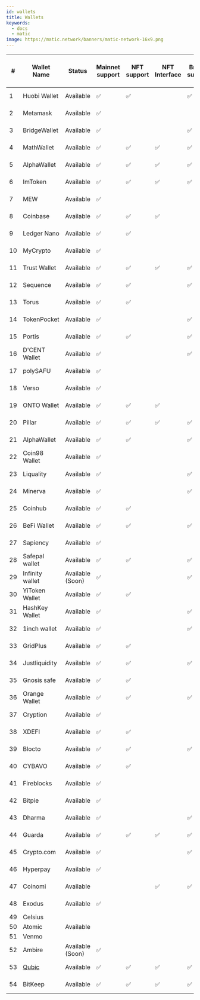 ```yaml
---
id: wallets
title: Wallets
keywords:
  - docs
  - matic
image: https://matic.network/banners/matic-network-16x9.png 
---
```



| # |Wallet Name     |Status          |Mainnet support|NFT support|NFT Interface|Bridge support|fiat on-ramp support|Custodial v/s non-custodial|DAU using Polygon network|
|---|----------------|----------------|---------------|-----------|-------------|--------------|--------------------|---------------------------|-------------------------|
|1  |Huobi Wallet    |Available       |:white_check_mark:       |:white_check_mark:   |             |:white_check_mark:      |No                  |Non-custodial              |                         |
|2  |Metamask        |Available       |:white_check_mark:       |           |             |              |No                  |Non-custodial              |                         |
|3  |BridgeWallet    |Available       |:white_check_mark:       |           |             |:white_check_mark:      |Yes                 |Non-custodial              |                         |
|4  |MathWallet      |Available       |:white_check_mark:       |:white_check_mark:   |:white_check_mark:     |:white_check_mark:      |Yes (Moonpay)       |Non-custodial              |16k                      |
|5  |AlphaWallet     |Available       |:white_check_mark:       |:white_check_mark:   |:white_check_mark:     |:white_check_mark:      |Yes (Ramp)          |Non-custodial              |                         |
|6  |ImToken         |Available       |:white_check_mark:       |:white_check_mark:   |:white_check_mark:     |:white_check_mark:      |Yes                 |Non-custodial              |                         |
|7  |MEW             |Available       |:white_check_mark:       |           |             |              |Yes (Simplex)       |Non-custodial              |                         |
|8  |Coinbase        |Available       |:white_check_mark:       |:white_check_mark:   |:white_check_mark:     |              |No                  |Non-custodial              |                         |
|9  |Ledger Nano     |Available       |:white_check_mark:       |:white_check_mark:   |             |              |No                  |Non-custodial              |                         |
|10 |MyCrypto        |Available       |:white_check_mark:       |           |             |              |Yes                 |Non-custodial              |                         |
|11 |Trust Wallet    |Available       |:white_check_mark:       |:white_check_mark:   |:white_check_mark:     |:white_check_mark:      |No                  |Non-custodial              |                         |
|12 |Sequence        |Available       |:white_check_mark:       |:white_check_mark:   |             |:white_check_mark:      |Yes                 |Non-custodial              |                         |
|13 |Torus           |Available       |:white_check_mark:       |:white_check_mark:   |             |              |No                  |Non-custodial              |                         |
|14 |TokenPocket     |Available       |:white_check_mark:       |           |             |:white_check_mark:      |No                  |Non-custodial              |                         |
|15 |Portis          |Available       |:white_check_mark:       |:white_check_mark:   |             |:white_check_mark:      |No                  |Non-custodial              |                         |
|16 |D'CENT Wallet   |Available       |:white_check_mark:       |           |             |:white_check_mark:      |No                  |Non-custodial              |2k                       |
|17 |polySAFU        |Available       |:white_check_mark:       |           |             |              |No                  |Non-custodial              |                         |
|18 |Verso           |Available       |:white_check_mark:       |           |             |              |Yes                 |Non-custodial              |                         |
|19 |ONTO Wallet     |Available       |:white_check_mark:       |:white_check_mark:   |:white_check_mark:     |              |No                  |Non-custodial              |                         |
|20 |Pillar          |Available       |:white_check_mark:       |:white_check_mark:   |:white_check_mark:     |:white_check_mark:      |Yes (Ramp)          |Non-custodial              |Not tracking             |
|21 |AlphaWallet     |Available       |:white_check_mark:       |:white_check_mark:   |             |:white_check_mark:      |No                  |Non-custodial              |                         |
|22 |Coin98 Wallet   |Available       |:white_check_mark:       |           |             |              |No                  |Non-custodial              |                         |
|23 |Liquality       |Available       |:white_check_mark:       |           |             |:white_check_mark:      |No                  |Non-custodial              |                         |
|24 |Minerva         |Available       |:white_check_mark:       |           |             |:white_check_mark:      |Yes                 |Non-custodial              |                         |
|25 |Coinhub         |Available       |:white_check_mark:       |:white_check_mark:   |             |              |No                  |Non-custodial              |                         |
|26 |BeFi Wallet         |Available       |:white_check_mark:       |:white_check_mark:   |             |:white_check_mark:      |No                  |Non-custodial              |                         |
|27 |Sapiency        |Available       |:white_check_mark:       |           |             |              |No                  |Non-custodial              |                         |
|28 |Safepal wallet  |Available       |:white_check_mark:       |:white_check_mark:   |             |:white_check_mark:      |Yes (Simplex)       |Non-custodial              |Not tracking             |
|29 |Infinity wallet |Available (Soon)|:white_check_mark:       |           |             |:white_check_mark:      |No                  |Non-custodial              |                         |
|30 |YiToken Wallet  |Available       |:white_check_mark:       |:white_check_mark:   |             |              |No                  |Non-custodial              |                         |
|31 |HashKey Wallet  |Available       |:white_check_mark:       |           |             |:white_check_mark:      |No                  |Non-custodial              |                         |
|32 |1inch wallet    |Available       |:white_check_mark:       |           |             |:white_check_mark:      |No                  |Non-custodial              |                         |
|33 |GridPlus        |Available       |:white_check_mark:       |:white_check_mark:   |             |              |No                  |Non-custodial              |                         |
|34 |Justliquidity   |Available       |:white_check_mark:       |:white_check_mark:   |             |:white_check_mark:      |No                  |Non-custodial              |                         |
|35 |Gnosis safe     |Available       |:white_check_mark:       |:white_check_mark:   |             |              |No                  |Non-custodial              |                         |
|36 |Orange Wallet   |Available       |:white_check_mark:       |:white_check_mark:   |             |:white_check_mark:      |Yes                 |Non-custodial              |                         |
|37 |Cryption        |Available       |:white_check_mark:       |           |             |              |No                  |Non-custodial              |                         |
|38 |XDEFI           |Available       |:white_check_mark:       |:white_check_mark:   |             |              |No                  |Non-custodial              |                         |
|39 |Blocto          |Available       |:white_check_mark:       |:white_check_mark:   |             |:white_check_mark:      |Yes                 |Non-custodial              |                         |
|40 |CYBAVO          |Available       |:white_check_mark:       |:white_check_mark:   |             |              |No                  |Non-custodial              |                         |
|41 |Fireblocks      |Available       |:white_check_mark:       |           |             |              |No                  |Non-custodial              |                         |
|42 |Bitpie          |Available       |:white_check_mark:       |           |             |              |No                  |Non-custodial              |                         |
|43 |Dharma          |Available       |:white_check_mark:       |           |             |:white_check_mark:      |Yes                 |Non-custodial              |                         |
|44 |Guarda          |Available       |:white_check_mark:       |:white_check_mark:   |:white_check_mark:     |:white_check_mark:      |Yes                 |Non-custodial              |                         |
|45 |Crypto.com      |Available       |:white_check_mark:       |           |             |:white_check_mark:      |Yes                 |Non-custodial              |                         |
|46 |Hyperpay        |Available       |:white_check_mark:       |           |             |              |No                  |Non-custodial              |                         |
|47 |Coinomi         |Available       |               |           |:white_check_mark:     |:white_check_mark:      |Yes                 |Non-custodial              |                         |
|48 |Exodus          |Available       |:white_check_mark:       |           |             |              |No                  |Non-custodial              |                         |
|49 |Celsius         |                |               |           |             |              |                    |Custodial                  |                         |
|50 |Atomic          |Available       |               |           |             |              |                    |                           |                         |
|51 |Venmo           |                |               |           |             |              |                    |                           |                         |
|52 |Ambire          |Available (Soon)|:white_check_mark:       |           |             |              |Yes (Ramp)          |Non-custodial              |                         |
|53 |[Qubic](https://www.qubic.app/en.html) |Available|:white_check_mark:       |:white_check_mark: |:white_check_mark:  |:white_check_mark: | No | Non-custodial |                         |
|54  |BitKeep      |Available       |:white_check_mark:       |:white_check_mark:   |:white_check_mark:     |:white_check_mark:      |Yes (Moonpay)       |Non-custodial              |16k                      |
